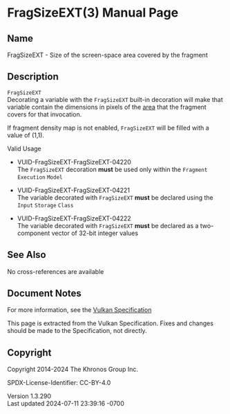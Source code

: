 # FragSizeEXT(3) Manual Page

## Name

FragSizeEXT - Size of the screen-space area covered by the fragment



## <a href="#_description" class="anchor"></a>Description

`FragSizeEXT`  
Decorating a variable with the `FragSizeEXT` built-in decoration will
make that variable contain the dimensions in pixels of the <a
href="https://registry.khronos.org/vulkan/specs/1.3-extensions/html/vkspec.html#glossary-fragment-area"
target="_blank" rel="noopener">area</a> that the fragment covers for
that invocation.

If fragment density map is not enabled, `FragSizeEXT` will be filled
with a value of (1,1).

Valid Usage

- <a href="#VUID-FragSizeEXT-FragSizeEXT-04220"
  id="VUID-FragSizeEXT-FragSizeEXT-04220"></a>
  VUID-FragSizeEXT-FragSizeEXT-04220  
  The `FragSizeEXT` decoration **must** be used only within the
  `Fragment` `Execution` `Model`

- <a href="#VUID-FragSizeEXT-FragSizeEXT-04221"
  id="VUID-FragSizeEXT-FragSizeEXT-04221"></a>
  VUID-FragSizeEXT-FragSizeEXT-04221  
  The variable decorated with `FragSizeEXT` **must** be declared using
  the `Input` `Storage` `Class`

- <a href="#VUID-FragSizeEXT-FragSizeEXT-04222"
  id="VUID-FragSizeEXT-FragSizeEXT-04222"></a>
  VUID-FragSizeEXT-FragSizeEXT-04222  
  The variable decorated with `FragSizeEXT` **must** be declared as a
  two-component vector of 32-bit integer values

## <a href="#_see_also" class="anchor"></a>See Also

No cross-references are available

## <a href="#_document_notes" class="anchor"></a>Document Notes

For more information, see the <a
href="https://registry.khronos.org/vulkan/specs/1.3-extensions/html/vkspec.html#FragSizeEXT"
target="_blank" rel="noopener">Vulkan Specification</a>

This page is extracted from the Vulkan Specification. Fixes and changes
should be made to the Specification, not directly.

## <a href="#_copyright" class="anchor"></a>Copyright

Copyright 2014-2024 The Khronos Group Inc.

SPDX-License-Identifier: CC-BY-4.0

Version 1.3.290  
Last updated 2024-07-11 23:39:16 -0700
